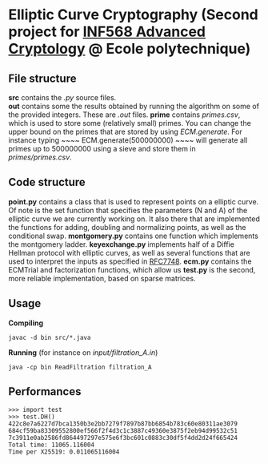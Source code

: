 # Elliptic Curve Cryptography (Second project for [INF568 Advanced Cryptology](https://moodle.polytechnique.fr/course/view.php?id=2655) @ Ecole polytechnique)


## File structure

**src** contains the *.py* source files.  
**out** contains some the results obtained by running the algorithm on some of the provided integers. These are *.out* files.
**prime** contains *primes.csv*, which is used to store some (relatively small) primes. You can change the upper bound on the primes that are stored by using *ECM.generate*. For instance typing ~~~~ ECM.generate(500000000) ~~~~ will generate all primes up to 500000000 using a sieve and store them in *primes/primes.csv*.

## Code structure

**point.py** contains a class that is used to represent points on a elliptic curve. Of note is the set function that specifies the parameters (N and A) of the elliptic curve we are currently working on. It also there that are implemented the functions for adding, doubling and normalizing points, as well as the conditional swap.
**montgomery.py** contains one function which implements the montgomery ladder.
**keyexchange.py** implements half of a Diffie Hellman protocol with elliptic curves, as well as several functions that are used to interpret the inputs as specified in [RFC7748](https://tools.ietf.org/html/rfc7748).
**ecm.py** contains the ECMTrial and factorization functions, which allow us 
**test.py** is the second, more reliable implementation, based on sparse matrices.  

## Usage

**Compiling**
~~~~
javac -d bin src/*.java
~~~~

**Running** (for instance on *input/filtration_A.in*)
~~~~
java -cp bin ReadFiltration filtration_A
~~~~
## Performances

~~~~
>>> import test
>>> test.DH()
422c8e7a6227d7bca1350b3e2bb7279f7897b87bb6854b783c60e80311ae3079
684cf59ba83309552800ef566f2f4d3c1c3887c49360e3875f2eb94d99532c51
7c3911e0ab2586fd864497297e575e6f3bc601c0883c30df5f4dd2d24f665424
Total time: 11065.116004
Time per X25519: 0.011065116004
~~~~
